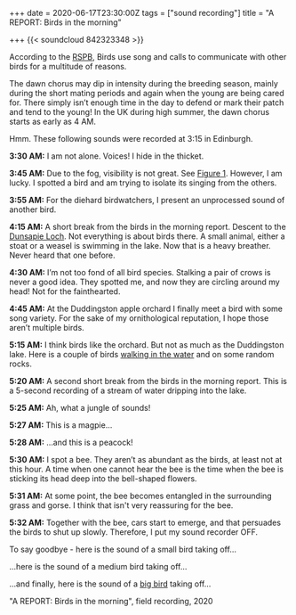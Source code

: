 +++
date = 2020-06-17T23:30:00Z
tags = ["sound recording"]
title = "A REPORT: Birds in the morning"

+++
{{< soundcloud 842323348 >}}

According to the [RSPB]( https://www.rspb.org.uk/), Birds use song and calls to communicate with other birds for a multitude of reasons.

The dawn chorus may dip in intensity during the breeding season, mainly during the short mating periods and again when the young are being cared for. There simply isn’t enough time in the day to defend or mark their patch and tend to the young! In the UK during high summer, the dawn chorus starts as early as 4 AM.

Hmm. These following sounds were recorded at 3:15 in Edinburgh.

**3:30 AM:** I am not alone. Voices! I hide in the thicket.

**3:45 AM:** Due to the fog, visibility is not great. See [Figure 1](https://drive.google.com/uc?id=1qTb00XxORqB5DxGzHtglGjDQgHVBvLhe "Figure 1"). However, I am lucky. I spotted a bird and am trying to isolate its singing from the others.

**3:55 AM:** For the diehard birdwatchers, I present an unprocessed sound of another bird.

**4:15 AM:** A short break from the birds in the morning report. Descent to the [Dunsapie Loch](https://drive.google.com/uc?id=1b46RePHjxg5yS0-FPK2UYITrpr75_DK3 "Dunsapie Loch"). Not everything is about birds there. A small animal, either a stoat or a weasel is swimming in the lake. Now that is a heavy breather. Never heard that one before.

**4:30 AM:** I’m not too fond of all bird species. Stalking a pair of crows is never a good idea. They spotted me, and now they are circling around my head! Not for the fainthearted.

**4:45 AM:** At the Duddingston apple orchard I finally meet a bird with some song variety. For the sake of my ornithological reputation, I hope those aren’t multiple birds.

**5:15 AM:** I think birds like the orchard. But not as much as the Duddingston lake. Here is a couple of birds [walking in the water](https://drive.google.com/uc?id=1UpBS-jf7ZJ7V8nE5i2bjrkbLOuywZpW5 "walking in the water") and on some random rocks.

**5:20 AM:** A second short break from the birds in the morning report. This is a 5-second recording of a stream of water dripping into the lake.

**5:25 AM:** Ah, what a jungle of sounds!

**5:27 AM:** This is a magpie…

**5:28 AM:** …and this is a peacock!

**5:30 AM:** I spot a bee. They aren’t as abundant as the birds, at least not at this hour. A time when one cannot hear the bee is the time when the bee is sticking its head deep into the bell-shaped flowers.

**5:31 AM:** At some point, the bee becomes entangled in the surrounding grass and gorse. I think that isn't very reassuring for the bee.

**5:32 AM:** Together with the bee, cars start to emerge, and that persuades the birds to shut up slowly. Therefore, I put my sound recorder OFF.

To say goodbye - here is the sound of a small bird taking off…

…here is the sound of a medium bird taking off…

…and finally, here is the sound of a [big bird](https://drive.google.com/uc?id=1Sd0KEokMbJ1vasNcZmNItNImabbjdbht "big bird") taking off…

"A REPORT: Birds in the morning", field recording, 2020